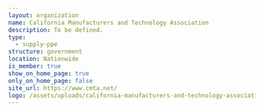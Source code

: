 ```yaml
---
layout: organization
name: California Manufacturers and Technology Association
description: To be defined.
type:
  - supply-ppe
structure: government
location: Nationwide
is_member: true
show_on_home_page: true
only_on_home_page: false
site_url: https://www.cmta.net/
logo: /assets/uploads/california-manufacturers-and-technology-association.png
---
```

